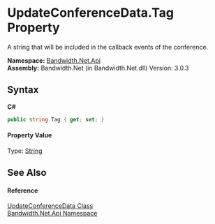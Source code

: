 ﻿# UpdateConferenceData.Tag Property 
 

A string that will be included in the callback events of the conference.

**Namespace:**&nbsp;<a href ="N_Bandwidth_Net_Api.md">Bandwidth.Net.Api</a><br />**Assembly:**&nbsp;Bandwidth.Net (in Bandwidth.Net.dll) Version: 3.0.3

## Syntax

**C#**<br />
``` C#
public string Tag { get; set; }
```


#### Property Value
Type: <a href="http://msdn2.microsoft.com/en-us/library/s1wwdcbf" target="_blank">String</a>

## See Also


#### Reference
<a href ="T_Bandwidth_Net_Api_UpdateConferenceData.md">UpdateConferenceData Class</a><br /><a href ="N_Bandwidth_Net_Api.md">Bandwidth.Net.Api Namespace</a><br />
